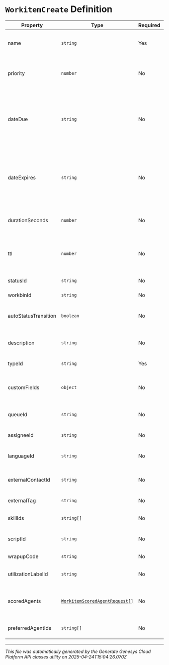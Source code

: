 # `WorkitemCreate` Definition

| Property | Type | Required | Description |
|----------|------|----------|-------------|
| name | `string` | Yes | The name of the Workitem. Valid length between 3 and 256 characters. |
| priority | `number` | No | The priority of the Workitem. The valid range is between -25,000,000 and 25,000,000. |
| dateDue | `string` | No | The due date of the Workitem. Can not be greater than 365 days from the current time. Date time is represented as an ISO-8601 string. For example: yyyy-MM-ddTHH:mm:ss[.mmm]Z |
| dateExpires | `string` | No | The expiry date of the Workitem. Can not be greater than 365 days from the current time. Date time is represented as an ISO-8601 string. For example: yyyy-MM-ddTHH:mm:ss[.mmm]Z |
| durationSeconds | `number` | No | The estimated duration in seconds to complete the Workitem. Maximum of 365 days. |
| ttl | `number` | No | The epoch timestamp in seconds specifying the time to live for the Workitem. Can not be greater than 365 days from the current time. |
| statusId | `string` | No | The ID of the Status of the Workitem. |
| workbinId | `string` | No | The ID of Workbin that contains the Workitem. |
| autoStatusTransition | `boolean` | No | Set it to false to disable auto status transition. By default, it is enabled. |
| description | `string` | No | The description of the Workitem. Maximum length of 512 characters. |
| typeId | `string` | Yes | The ID of the Worktype of the Workitem. |
| customFields | `object` | No | Custom fields defined in the schema referenced by the worktype of the workitem. |
| queueId | `string` | No | The ID of the Workitems queue. Must be a valid UUID. |
| assigneeId | `string` | No | The ID of the assignee of the Workitem. Must be a valid UUID. |
| languageId | `string` | No | The ID of language of the Workitem. Must be a valid UUID. |
| externalContactId | `string` | No | The ID of the external contact of the Workitem. Must be a valid UUID. |
| externalTag | `string` | No | The external tag of the Workitem. |
| skillIds | `string[]` | No | The skill IDs of the Workitem. Must be valid UUIDs. |
| scriptId | `string` | No | The ID of the Workitems script. Must be a valid UUID. |
| wrapupCode | `string` | No | The ID of the wrapup. Must be a valid UUID. |
| utilizationLabelId | `string` | No | The ID of utilization label of the Workitem. Must be a valid UUID. |
| scoredAgents | [`WorkitemScoredAgentRequest[]`](workitemscoredagentrequest-definition.md) | No | A list of scored agents for the Workitem. A workitem can have a maximum of 20 scored agents. |
| preferredAgentIds | `string[]` | No | The preferred agent IDs of the Workitem. Must be valid UUIDs. |

---

*This file was automatically generated by the Generate Genesys Cloud Platform API classes utility on 2025-04-24T15:04:26.070Z*